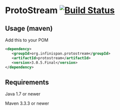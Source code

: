 # ProtoStream [![Build Status](https://travis-ci.org/infinispan/protostream.svg?branch=master)](https://travis-ci.org/infinispan/protostream)

Usage (maven)
-------------

Add this to your POM
   
```xml
<dependency>
   <groupId>org.infinispan.protostream</groupId>
   <artifactId>protostream</artifactId>
   <version>3.0.5.Final</version>
</dependency>
```

Requirements
------------

Java 1.7 or newer

Maven 3.3.3 or newer
